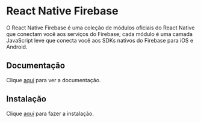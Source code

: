 # React Native Firebase

O React Native Firebase é uma coleção de módulos oficiais do React Native que conectam você aos serviços do Firebase; cada módulo é uma camada JavaScript leve que conecta você aos SDKs nativos do Firebase para iOS e Android.

## Documentação

Clique [aqui](https://github.com/invertase/react-native-firebase) para ver a documentação.

## Instalação

Clique [aqui](https://www.npmjs.com/package/@react-native-firebase/app) para fazer a instalação.
